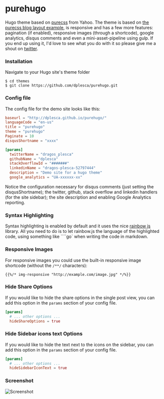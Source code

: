 purehugo
========

Hugo theme based on [purecss](http://purecss.io/) from Yahoo. The theme is based on [the purecss blog layout example](http://purecss.io/layouts/blog/), is responsive and has a few more features: pagination (if enabled), responsive images (through a shortcode), google analytics, disqus comments and even a mini-asset-pipeline using gulp. If you end up using it, I'd love to see what you do with it so please give me a shout on [twitter](https://twitter.com/dragos_plesca).

### Installation

Navigate to your Hugo site's theme folder
```
$ cd themes
$ git clone https://github.com/dplesca/purehugo.git
```

### Config file

The config file for the demo site looks like this:

```toml
baseurl = "http://dplesca.github.io/purehugo/"
languageCode = "en-us"
title = "purehugo"
theme = "purehugo"
Paginate = 10
disqusShortname = "xxxx"

[params]
  twitterName = "dragos_plesca"
  githubName = "dplesca"
  stackOverflowId = "#######"
  linkedinName = "dragos-plesca-52797444"
  description = "Demo site for a hugo theme"
  google_analytics = "UA-xxxxxx-xx"
```

Notice the configuration necessary for disqus comments (just setting the disqusShortname); the twitter, github, stack overflow and linkedin handlers (for the site sidebar); the site description and enabling Google Analytics reporting.

### Syntax Highlighting

Syntax highlighting is enabled by default and it uses the nice [rainbow js](http://craig.is/making/rainbows) library. All you need to do is to let rainbow.js the language of the highlighted code, using something like ````go` when writing the code in markdown.

### Responsive Images

For responsive images you could use the built-in responsive image shortcode (without the `/**/` characters):  
```
{{%/* img-responsive "http://example.com/image.jpg" */%}}
```

### Hide Share Options

If you would like to hide the share options in the single post view, you can add this option in the `params` section of your config file.

```toml
[params]
  # ... other options ...
  hideShareOptions = true
```

### Hide Sidebar icons text Options


If you would like to hide the text next to the icons on the sidebar, you can add this option in the `params` section of your config file.

```toml
[params]
  # ... other options ...
  hideSidebarIconText = true
```

### Screenshot
![Screenshot](http://i.imgur.com/Dsj41Rz.png)
